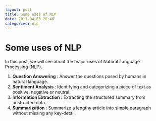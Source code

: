 ```yaml
---
layout: post
title: Some uses of NLP
date: 2017-04-03 20:46
categories: nlp
---
```


# Some uses of NLP

In this post, we will see about the major uses of Natural Language Processing (NLP).

1. **Question Answering** : Answer the questions posed by humans in natural language.
2. **Sentiment Analysis** : Identifying and categorizing a piece of text as positive, negative or neutral.
3. **Information Extraction** : Extracting the structured summary from unstructed data.
4. **Summarization** : Summarize a lengthy article into simple paragraph without missing any key-detail.

